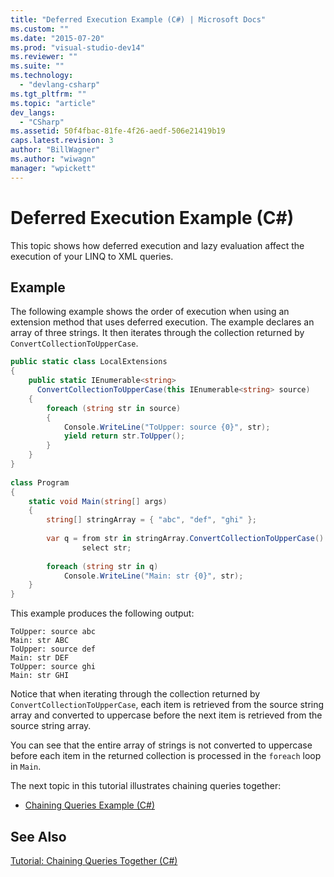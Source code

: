```yaml
---
title: "Deferred Execution Example (C#) | Microsoft Docs"
ms.custom: ""
ms.date: "2015-07-20"
ms.prod: "visual-studio-dev14"
ms.reviewer: ""
ms.suite: ""
ms.technology: 
  - "devlang-csharp"
ms.tgt_pltfrm: ""
ms.topic: "article"
dev_langs: 
  - "CSharp"
ms.assetid: 50f4fbac-81fe-4f26-aedf-506e21419b19
caps.latest.revision: 3
author: "BillWagner"
ms.author: "wiwagn"
manager: "wpickett"
---
```

# Deferred Execution Example (C#)
This topic shows how deferred execution and lazy evaluation affect the execution of your LINQ to XML queries.  
  
## Example  
 The following example shows the order of execution when using an extension method that uses deferred execution. The example declares an array of three strings. It then iterates through the collection returned by `ConvertCollectionToUpperCase`.  
  
```c#  
public static class LocalExtensions  
{  
    public static IEnumerable<string>  
      ConvertCollectionToUpperCase(this IEnumerable<string> source)  
    {  
        foreach (string str in source)  
        {  
            Console.WriteLine("ToUpper: source {0}", str);  
            yield return str.ToUpper();  
        }  
    }  
}  
  
class Program  
{  
    static void Main(string[] args)  
    {  
        string[] stringArray = { "abc", "def", "ghi" };  
  
        var q = from str in stringArray.ConvertCollectionToUpperCase()  
                select str;  
  
        foreach (string str in q)  
            Console.WriteLine("Main: str {0}", str);  
    }  
}  
```  
  
 This example produces the following output:  
  
```  
ToUpper: source abc  
Main: str ABC  
ToUpper: source def  
Main: str DEF  
ToUpper: source ghi  
Main: str GHI  
```  
  
 Notice that when iterating through the collection returned by `ConvertCollectionToUpperCase`, each item is retrieved from the source string array and converted to uppercase before the next item is retrieved from the source string array.  
  
 You can see that the entire array of strings is not converted to uppercase before each item in the returned collection is processed in the `foreach` loop in `Main`.  
  
 The next topic in this tutorial illustrates chaining queries together:  
  
-   [Chaining Queries Example (C#)](../../../../csharp/programming-guide/concepts/linq/chaining-queries-example.md)  
  
## See Also  
 [Tutorial: Chaining Queries Together (C#)](../../../../csharp/programming-guide/concepts/linq/tutorial-chaining-queries-together.md)